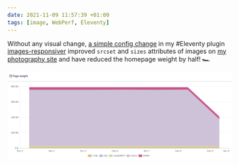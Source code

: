 ```yaml
---
date: 2021-11-09 11:57:39 +01:00
tags: [image, WebPerf, Eleventy]
---
```


Without any visual change, [a simple config change](https://github.com/nhoizey/nicolas-hoizey.photo/commit/eedb16f13368d307a0eeed1a5de086795abdccd5) in my #Eleventy plugin [images-responsiver](https://nhoizey.github.io/images-responsiver/eleventy-plugin-images-responsiver/) improved `srcset` and `sizes` attributes of images on [my photography site](https://nicolas-hoizey.photo/) and have reduced the homepage weight by half! 🏎

![A graph shows images weight has been reduced by half](nicolas-hoizey-photo-responsive-images-fix.png)

